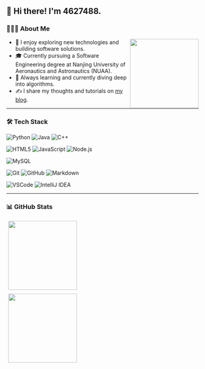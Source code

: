 <h2> 👋 Hi there! I'm 4627488.</h2>

<h3> 👨🏻‍💻 About Me </h3>

<img align="right" height="180em" src="https://avatars.githubusercontent.com/u/44314811">

- 🤔 I enjoy exploring new technologies and building software solutions.
- 🎓 Currently pursuing a Software Engineering degree at Nanjing University of Aeronautics and Astronautics (NUAA).
- 🌱 Always learning and currently diving deep into algorithms.
- ✍️ I share my thoughts and tutorials on [my blog](https://blog.cafebabe.top/).

---

<h3> 🛠 Tech Stack </h3>

<p>
  <img src="https://img.shields.io/badge/-Python-333333?style=flat&logo=python" alt="Python" />
  <img src="https://img.shields.io/badge/-Java-333333?style=flat&logo=Java&logoColor=007396" alt="Java" />
  <img src="https://img.shields.io/badge/-C++-333333?style=flat&logo=C%2B%2B&logoColor=00599C" alt="C++" />
</p>

<p>
  <img src="https://img.shields.io/badge/-HTML5-333333?style=flat&logo=HTML5" alt="HTML5" />
  <img src="https://img.shields.io/badge/-JavaScript-333333?style=flat&logo=javascript" alt="JavaScript" />
  <img src="https://img.shields.io/badge/-Node.js-333333?style=flat&logo=node.js" alt="Node.js" />
</p>

<p>
  <img src="https://img.shields.io/badge/-MySQL-333333?style=flat&logo=mysql" alt="MySQL" />
</p>

<p>
  <img src="https://img.shields.io/badge/-Git-333333?style=flat&logo=git" alt="Git" />
  <img src="https://img.shields.io/badge/-GitHub-333333?style=flat&logo=github" alt="GitHub" />
  <img src="https://img.shields.io/badge/-Markdown-333333?style=flat&logo=markdown" alt="Markdown" />
</p>

<p>
  <img src="https://img.shields.io/badge/-Visual%20Studio%20Code-333333?style=flat&logo=visual-studio-code&logoColor=007ACC" alt="VSCode" />
  <img src="https://img.shields.io/badge/-IntellijIDEA-333333?style=flat&logo=intellijidea&logoColor=2C2255" alt="IntelliJ IDEA" />
</p>

---

<h3> 📊 GitHub Stats </h3>

<a href="https://github.com/4627488">
  <div style="display: flex; flex-wrap: wrap; justify-content: space-between;">
    <img style="flex: 1; min-width: 300px; margin: 5px;" height="180em" src="https://github-readme-stats.vercel.app/api?username=4627488&theme=dark&show_icons=true" />
    <img style="flex: 1; min-width: 300px; margin: 5px;" height="180em" src="https://github-readme-stats.vercel.app/api/top-langs/?username=4627488&theme=dark&layout=compact" />
  </div>
</a>
